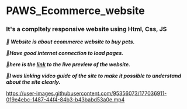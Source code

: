 # PAWS_Ecommerce_website 

### It's a compltely responsive website using Html, Css, JS

***&#x1F537;  Website is about ecommerce website to buy pets.***<br/>

***&#x1F537;Have good internet connection to load pages.***<br/>

***&#x1F537;here is the <a href="https://venkatavijayabhaskar007.github.io/PAWS_Ecommerce_website/">link</a> to the live preview of the website.***
<br/>
 

 ***&#x1F537;I was linking video guide of the site to make it possible to understand about the site clearly.*** <br/>
 
 


https://user-images.githubusercontent.com/95356073/177036911-019e4ebc-1487-44f4-84b3-b43babd53a0e.mp4

